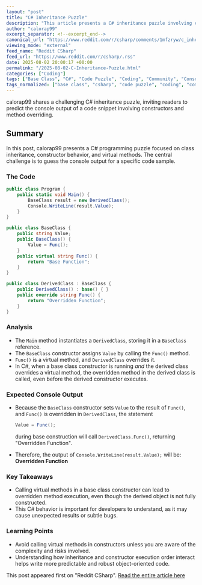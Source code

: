 ```yaml
---
layout: "post"
title: "C# Inheritance Puzzle"
description: "This article presents a C# inheritance puzzle involving class constructors and method overriding. Readers are challenged to predict the output of a short code snippet that demonstrates how constructors and overridden methods interact when instantiating derived classes."
author: "calorap99"
excerpt_separator: <!--excerpt_end-->
canonical_url: "https://www.reddit.com/r/csharp/comments/1mfzryw/c_inheritance_puzzle/"
viewing_mode: "external"
feed_name: "Reddit CSharp"
feed_url: "https://www.reddit.com/r/csharp/.rss"
date: 2025-08-02 20:00:17 +00:00
permalink: "/2025-08-02-C-Inheritance-Puzzle.html"
categories: ["Coding"]
tags: ["Base Class", "C#", "Code Puzzle", "Coding", "Community", "Console Output", "Constructor", "Derived Class", "Inheritance", "Method Overriding", "Object Oriented Programming", "Virtual Methods"]
tags_normalized: ["base class", "csharp", "code puzzle", "coding", "community", "console output", "constructor", "derived class", "inheritance", "method overriding", "object oriented programming", "virtual methods"]
---
```


calorap99 shares a challenging C# inheritance puzzle, inviting readers to predict the console output of a code snippet involving constructors and method overriding.<!--excerpt_end-->

## Summary

In this post, calorap99 presents a C# programming puzzle focused on class inheritance, constructor behavior, and virtual methods. The central challenge is to guess the console output for a specific code sample.

### The Code

```csharp
public class Program {
    public static void Main() {
        BaseClass result = new DerivedClass();
        Console.WriteLine(result.Value);
    }
}

public class BaseClass {
    public string Value;
    public BaseClass() {
        Value = Func();
    }
    public virtual string Func() {
        return "Base Function";
    }
}

public class DerivedClass : BaseClass {
    public DerivedClass() : base() { }
    public override string Func() {
        return "Overridden Function";
    }
}
```

### Analysis

- The `Main` method instantiates a `DerivedClass`, storing it in a `BaseClass` reference.
- The `BaseClass` constructor assigns `Value` by calling the `Func()` method.
- `Func()` is a virtual method, and `DerivedClass` overrides it.
- In C#, when a base class constructor is running *and* the derived class overrides a virtual method, the overridden method in the derived class is called, even before the derived constructor executes.

### Expected Console Output

- Because the `BaseClass` constructor sets `Value` to the result of `Func()`, and `Func()` is overridden in `DerivedClass`, the statement

  ```csharp
  Value = Func();
  ```

  during base construction will call `DerivedClass.Func()`, returning "Overridden Function".

- Therefore, the output of `Console.WriteLine(result.Value);` will be:
  **Overridden Function**

### Key Takeaways

- Calling virtual methods in a base class constructor can lead to overridden method execution, even though the derived object is not fully constructed.
- This C# behavior is important for developers to understand, as it may cause unexpected results or subtle bugs.

### Learning Points

- Avoid calling virtual methods in constructors unless you are aware of the complexity and risks involved.
- Understanding how inheritance and constructor execution order interact helps write more predictable and robust object-oriented code.

This post appeared first on "Reddit CSharp". [Read the entire article here](https://www.reddit.com/r/csharp/comments/1mfzryw/c_inheritance_puzzle/)
